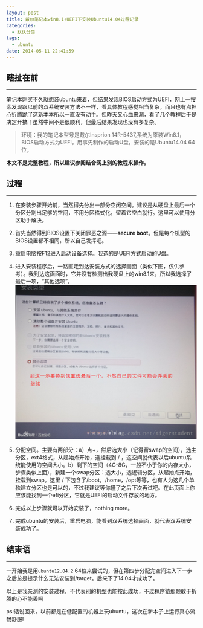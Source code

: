 ```yaml
---
layout: post
title: 戴尔笔记本win8.1+UEFI下安装Ubuntu14.04过程记录
categories: 
  - 默认分类
tags: 
  - ubuntu
date: 2014-05-11 22:41:59
---
```


## 瞎扯在前


----------


笔记本刚买不久就想装ubuntu来着，但结果发现BIOS启动方式为UEFI，网上一搜索发现跟以前的双系统安装方法不一样，看具体教程感觉相当复杂，而且也有点担心折腾跪了这新本本所以一直没有动手。但昨天又心血来潮，看了几个教程后于是决定开搞！虽然中间不是很顺利，但最后结果发现也没有多复杂。

>环境：我的笔记本型号是戴尔Insprion 14R-5437,系统为原装Win8.1，BIOS启动方式为UEFI。用事先制作的启动U盘，安装的是Ubuntu14.04 64位。

**本文不是完整教程，所以建议参阅结合网上别的教程来操作。**

## 过程


----------


1. 在安装步骤开始前，当然得先分出一部分空闲空间。建议是从硬盘上最后一个分区分割出足够的空间，不用分区格式化，留着它空白就行。这里可以使用分区助手解决。

1. 首先当然得到BIOS设置下关闭罪恶之源——**secure boot**。但是每个机型的BIOS设置都不相同，所以自己发挥吧。

1. 重启电脑按F12进入启动设备选择。我选的是UEFI方式启动的U盘。

1. 进入安装程序后，一路直走到达安装方式的选择画面（类似下图，仅供参考）。我到达这画面时，它并没有检测出我硬盘上的win8.1来，所以我选择了最后一项，“其他选项”。
![](./images/dell.png)

1. 分配空间。主要有两部分：a）点+，然后选大小（记得留swap的空间），选主分区，ext4格式，从起始点开始，选挂载到 / ，这空间就代表以后ubuntu系统能使用的空间大小。b）剩下的空间（4G-8G，一般不小于你的内存大小，步骤类&#20284;上面），新建一个swap分区：选大小，选逻辑分区，从起始点开始，挂载到swap。这里 / 下包含了/boot，/home，/opt等等，也有人为这几个单独建立分区也是可以的，不过我建议等你懂了之后下次再试吧。在此页面上你应该能找到一个efi分区，它就是UEFI的启动文件存放的地方。

1. 完成以上步骤就可以开始安装了，nothing more。
1. 完成ubuntu的安装后，重启电脑，能看到双系统选择画面，就代表双系统安装成功了。

## 结束语


----------


一开始我是用`ubuntu12.04.2` 64位来尝试的，但在第四步分配完空间进入下一步之后总是提示什么无法安装到/target。后来下了14.04才成功了。

以上是我亲测的安装过程，不代表别的机型也能按此成功，不过程序猿那颗敢于折腾的心不能丢啊

ps:话说回来，以前都是在低配置的机器上玩ubuntu，这次在新本子上运行真心流畅舒服!
